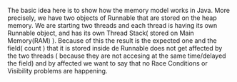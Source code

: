 The basic idea here is to show how the memory model works in Java. More precisely, we have two objects of Runnable that are stored on the heap memory. 
We are starting two threads and each thread is having its own Runnable object, and has its own Thread Stack( stored on Main Memory(RAM) ). 
Because of this the result is the expected one and the field( count ) that it is stored inside de Runnable does not get affected by the two threads ( because they are not accesing at the same time/delayed the field) and by affected we want to say that no Race Conditions or Visibility problems are happening.
